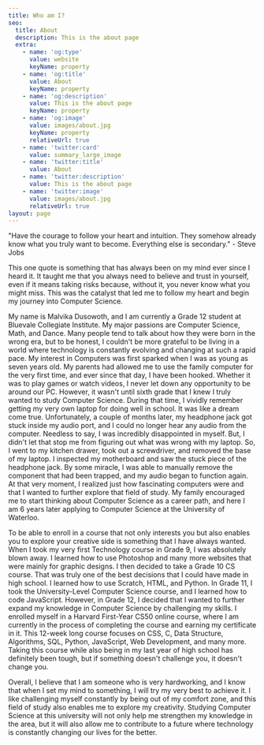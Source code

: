 ```yaml
---
title: Who am I?
seo:
  title: About
  description: This is the about page
  extra:
    - name: 'og:type'
      value: website
      keyName: property
    - name: 'og:title'
      value: About
      keyName: property
    - name: 'og:description'
      value: This is the about page
      keyName: property
    - name: 'og:image'
      value: images/about.jpg
      keyName: property
      relativeUrl: true
    - name: 'twitter:card'
      value: summary_large_image
    - name: 'twitter:title'
      value: About
    - name: 'twitter:description'
      value: This is the about page
    - name: 'twitter:image'
      value: images/about.jpg
      relativeUrl: true
layout: page
---
```

"Have the courage to follow your heart and intuition. They somehow already know what you truly want to become. Everything else is secondary."  - Steve Jobs

This one quote is something that has always been on my mind ever since I heard it. It taught me that you always need to believe and trust in yourself, even if it means taking risks because, without it, you never know what you might miss. This was the catalyst that led me to follow my heart and begin my journey into Computer Science.

My name is Malvika Dusowoth, and I am currently a Grade 12 student at Bluevale Collegiate Institute. My major passions are Computer Science, Math, and Dance. Many people tend to talk about how they were born in the wrong era, but to be honest, I couldn't be more grateful to be living in a world where technology is constantly evolving and changing at such a rapid pace. My interest in Computers was first sparked when I was as young as seven years old. My parents had allowed me to use the family computer for the very first time, and ever since that day, I have been hooked. Whether it was to play games or watch videos, I never let down any opportunity to be around our PC. However, it wasn't until sixth grade that I knew I truly wanted to study Computer Science. During that time, I vividly remember getting my very own laptop for doing well in school. It was like a dream come true. Unfortunately, a couple of months later, my headphone jack got stuck inside my audio port, and I could no longer hear any audio from the computer. Needless to say, I was incredibly disappointed in myself. But, I didn't let that stop me from figuring out what was wrong with my laptop. So, I went to my kitchen drawer, took out a screwdriver, and removed the base of my laptop. I inspected my motherboard and saw the stuck piece of the headphone jack. By some miracle, I was able to manually remove the component that had been trapped, and my audio began to function again. At that very moment, I realized just how fascinating computers were and that I wanted to further explore that field of study. My family encouraged me to start thinking about Computer Science as a career path, and here I am 6 years later applying to Computer Science at the University of Waterloo.

To be able to enroll in a course that not only interests you but also enables you to explore your creative side is something that I have always wanted. When I took my very first Technology course in Grade 9, I was absolutely blown away. I learned how to use Photoshop and many more websites that were mainly for graphic designs. I then decided to take a Grade 10 CS course. That was truly one of the best decisions that I could have made in high school. I learned how to use Scratch, HTML, and Python. In Grade 11, I took the University-Level Computer Science course, and I learned how to code JavaScript. However, in Grade 12, I decided that I wanted to further expand my knowledge in Computer Science by challenging my skills. I enrolled myself in a Harvard First-Year CS50 online course, where I am currently in the process of completing the course and earning my certificate in it. This 12-week long course focuses on CSS, C, Data Structure, Algorithms, SQL, Python, JavaScript, Web Development, and many more. Taking this course while also being in my last year of high school has definitely been tough, but if something doesn't challenge you, it doesn't change you.

Overall, I believe that I am someone who is very hardworking, and I know that when I set my mind to something, I will try my very best to achieve it. I like challenging myself constantly by being out of my comfort zone, and this field of study also enables me to explore my creativity. Studying Computer Science at this university will not only help me strengthen my knowledge in the area, but it will also allow me to contribute to a future where technology is constantly changing our lives for the better.
